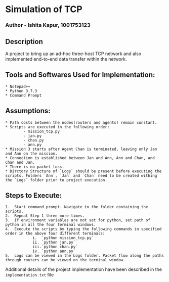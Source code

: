 # Simulation of TCP
### Author - Ishita Kapur, 1001753123


## Description

A project to bring up an ad-hoc three-host TCP network and also implemented end-to-end data transfer within the network.

## Tools and Softwares Used for Implementation:
	* Notepad++
	* Python 3.7.3
	* Command Prompt

## Assumptions:
	* Path costs between the nodes(routers and agents) remain constant.
	* Scripts are executed in the following order:
			- mission_tcp.py
			- jan.py
			- chan.py
			- ann.py
	* Mission 3 starts after Agent Chan is terminated, leaving only Jan and Ann on the mission.
	* Connection is established between Jan and Ann, Ann and Chan, and Chan and Jan.
	* There is no packet loss.
	* Dirctory Structure of `Logs` should be present before executing the scripts. Folders `Ann`, `Jan` and `Chan` need to be created withing the `Logs` folder prior to project execution.
		

## Steps to Execute:
	1.	Start command prompt. Navigate to the folder containing the scripts.
	2.	Repeat Step 1 three more times.
	3.	If environment variables are not set for python, set path of python in all the four terminal windows.
	4.	Execute the scripts by typing the following commands in specified order in the above four different terminals:
				i.	`python mission_tcp.py`
				ii. `python jan.py`
				iii.`python chan.py`
				iv. `python ann.py`
	5.	Logs can be viewed in the Logs folder. Packet flow along the paths through routers can be viewed on the terminal window.


Additional details of the project implementation have been described in the `implementation.txt` file
